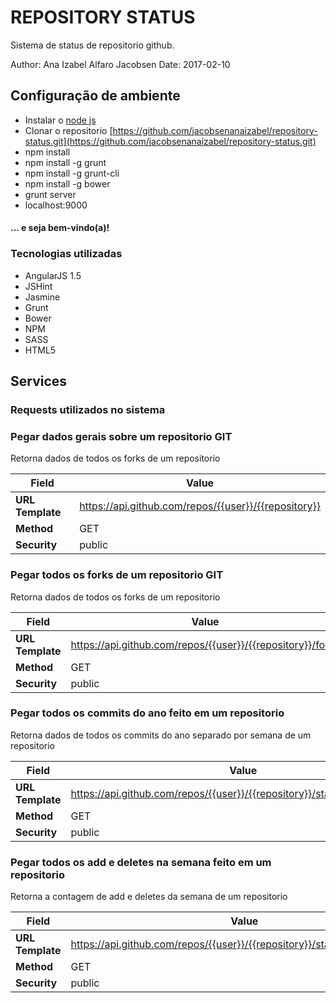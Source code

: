 # REPOSITORY STATUS
Sistema de status de repositorio github.

Author:      Ana Izabel Alfaro Jacobsen
Date:        2017-02-10 
  


## Configuração de ambiente

* Instalar o [node js](http://nodejs.org/) 
* Clonar o repositorio [https://github.com/jacobsenanaizabel/repository-status.git](https://github.com/jacobsenanaizabel/repository-status.git)
* npm install
* npm install -g grunt
* npm install -g grunt-cli
* npm install -g bower
* grunt server 
* localhost:9000

#### ... e seja bem-vindo(a)!

### Tecnologias utilizadas 
* AngularJS 1.5
* JSHint
* Jasmine 
* Grunt
* Bower
* NPM
* SASS
* HTML5 

## Services
### Requests utilizados no sistema 

### Pegar dados gerais sobre um repositorio GIT
Retorna dados de todos os forks de um repositorio 

| Field            | Value                                                                 |
|----------------- |-----------------------------------------------------------------------|
| **URL Template** | https://api.github.com/repos/{{user}}/{{repository}}                  |
| **Method**       | GET                                                                   |
| **Security**     | public                                                                |


### Pegar todos os forks de um repositorio GIT
Retorna dados de todos os forks de um repositorio 

| Field            | Value                                                                 |
|----------------- |-----------------------------------------------------------------------|
| **URL Template** | https://api.github.com/repos/{{user}}/{{repository}}/forks            |
| **Method**       | GET                                                                   |
| **Security**     | public                                                                |


### Pegar todos os commits do ano feito em um repositorio
Retorna dados de todos os commits do ano separado por semana de um repositorio 

| Field            | Value                                                                      |
|----------------- |----------------------------------------------------------------------------|
| **URL Template** | https://api.github.com/repos/{{user}}/{{repository}}/stats/commit_activity |
| **Method**       | GET                                                                        |
| **Security**     | public                                                                     |


### Pegar todos os add e deletes na semana feito em um repositorio
Retorna a contagem de add e deletes da semana de um repositorio  

| Field            | Value                                                                      |
|----------------- |----------------------------------------------------------------------------|
| **URL Template** | https://api.github.com/repos/{{user}}/{{repository}}/stats/code_frequency |
| **Method**       | GET                                                                        |
| **Security**     | public                                                                     |
